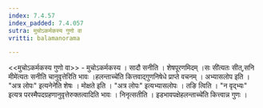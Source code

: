 ```yaml
---
index: 7.4.57
index_padded: 7.4.057
sutra: मुचोऽकर्मकस्य गुणो वा
vritti: balamanorama

---
```

<<मुचोऽकर्मकस्य गुणो वा>> - मुचोऽकर्मकस्य । सादौ सनीति । शेषपूरणमिदम् ।सः सी॑त्यतः सीत्,सनि मीमे॑त्यतः सनीति चानुवृत्तेरिति भावः ।हलन्ताच्चे॑ति कित्तवाद्गुणनिषेधे प्राप्ते वचनम् । अभ्यासलोप इति । "अत्र लोपः" इत्यनेने॑ति शेषः । मोक्षते इति । "अत्र लोपः" इत्यभ्यासलोपः । तङि त्विति । "न वृद्भ्यः" इत्यत्र परस्मैपदग्रहणानुवृत्तेरुक्तत्वादिति भावः । निनृत्सतीति । इडभावपक्षेहलन्ताच्चे॑ति कित्त्वान्न गुणः । 